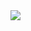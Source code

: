 <img src="http://data.tumblr.com/2dV7wpoYcikjzc3oja8b1IX5o1_500.jpg"/>

<!--
http://de.fishki.net/picsw/122008/26/men/033.jpg

http://upload.wikimedia.org/wikipedia/en/7/7e/Floppy_disk_300_dpi.jpg

http://media.tumblr.com/cdvDAoiSThms1t8t2qYfnsybo1_500.jpg

http://www.rainbowmonkey.de/imgs/print/cartoon_mickey.jpg

http://image.blog.livedoor.jp/turiotoko/imgs/5/c/5cd7f958.JPG

http://media.tumblr.com/6hT7IIFQnfma1tybSILBQ91mo1_500.jpg

http://people.mozilla.com/~faaborg/files/20081021-visualHierarchyAndCustomization/squintTest.png

http://www.mariowiki.com/images/5/5b/BeeMario.jpg

http://www.chunichi.co.jp/chuspo/image/menu/doala50x50banner.gif

http://www.fotoknudsen.no/archive48/020520050154y7xgAxCLU7ePSGtweQ/medium/2002200723461cjRuZLYpmaW1TvyTJ.JPG?91

http://galeon.com/agustinhuarte2/secuencia_01/zoofilia_05_jpg.jpg

http://farm4.static.flickr.com/3226/2697711893_be25871db6_b.jpg

http://knowingtheworld.com/clipart/disney/mickey/10.gif
-->

